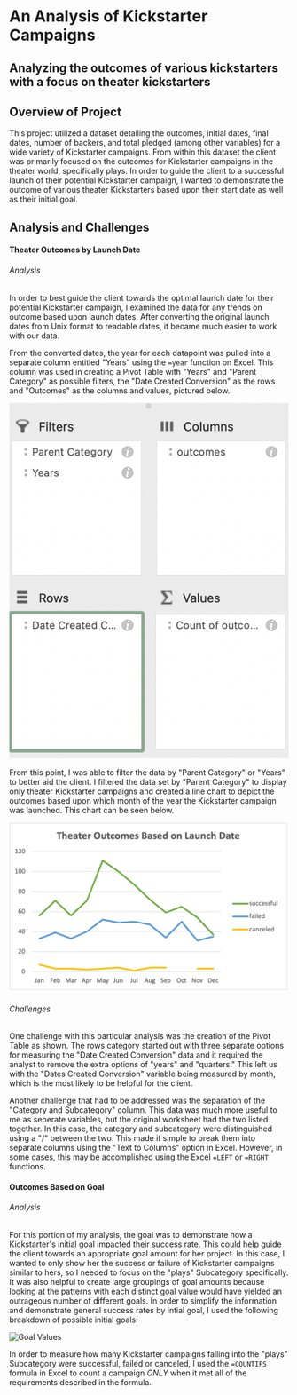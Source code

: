 # An Analysis of Kickstarter Campaigns
Analyzing the outcomes of various kickstarters with a focus on theater kickstarters
---
## Overview of Project
This project utilized a dataset detailing the outcomes, initial dates, final dates, number of backers, and total pledged (among other variables) for a wide variety of Kickstarter campaigns. From within this dataset the client was primarily focused on the outcomes for Kickstarter campaigns in the theater world, specifically plays. In order to guide the client to a successful launch of their potential Kickstarter campaign, I wanted to demonstrate the outcome of various theater Kickstarters based upon their start date as well as their initial goal.

## Analysis and Challenges
#### Theater Outcomes by Launch Date
###### Analysis
In order to best guide the client towards the optimal launch date for their potential Kickstarter campaign, I examined the data for any trends on outcome based upon launch dates. After converting the original launch dates from Unix format to readable dates, it became much easier to work with our data.

From the converted dates, the year for each datapoint was pulled into a separate column entitled "Years" using the `=year` function on Excel. This column was used in creating a Pivot Table with "Years" and "Parent Category" as possible filters, the "Date Created Conversion" as the rows and "Outcomes" as the columns and values, pictured below.

![PIVOT TABLE](https://github.com/kenziejgs/kickstarter-analysis/blob/43286c6a71ceda73ea5a80050c1ce9a6a90b39e3/Screen%20Shot%202022-06-15%20at%205.50.45%20PM.png)

From this point, I was able to filter the data by "Parent Category" or "Years" to better aid the client. I filtered the data set by "Parent Category" to display only theater Kickstarter campaigns and created a line chart to depict the outcomes based upon which month of the year the Kickstarter campaign was launched. This chart can be seen below.

![Theater Outcomes by Launch Date](https://github.com/kenziejgs/kickstarter-analysis/blob/918e3ad43963d5c2430b14ff6bbfcdf5259459f2/Resources/Theater_Outcomes_vs_Launch.png)

###### Challenges
One challenge with this particular analysis was the creation of the Pivot Table as shown. The rows category started out with three separate options for measuring the "Date Created Conversion" data and it required the analyst to remove the extra options of "years" and "quarters." This left us with the "Dates Created Conversion" variable being measured by month, which is the most likely to be helpful for the client.

Another challenge that had to be addressed was the separation of the "Category and Subcategory" column. This data was much more useful to me as seperate variables, but the original worksheet had the two listed together. In this case, the category and subcategory were distinguished using a "/" between the two. This made it simple to break them into separate columns using the "Text to Columns" option in Excel. However, in some cases, this may be accomplished using the Excel `=LEFT` or `=RIGHT` functions.

#### Outcomes Based on Goal
###### Analysis
For this portion of my analysis, the goal was to demonstrate how a Kickstarter's initial goal impacted their success rate. This could help guide the client towards an appropriate goal amount for her project. In this case, I wanted to only show her the success or failure of Kickstarter campaigns similar to hers, so I needed to focus on the "plays" Subcategory specifically. It was also helpful to create large groupings of goal amounts because looking at the patterns with each distinct goal value would have yielded an outrageous number of different goals. In order to simplify the information and demonstrate general success rates by intial goal, I used the following breakdown of possible initial goals:

![Goal Values]()

In order to measure how many Kickstarter campaigns falling into the "plays" Subcategory were successful, failed or canceled, I used the `=COUNTIFS` formula in Excel to count a campaign _ONLY_ when it met all of the requirements described in the formula.
